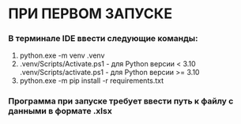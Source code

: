 # ПРИ ПЕРВОМ ЗАПУСКЕ
### В терминале IDE ввести следующие команды:
1) python.exe -m venv .venv
2) .venv/Scripts/Activate.ps1 - для Python версии < 3.10
   .venv/Scripts/activate.ps1 - для Python версии >= 3.10
3) python.exe -m pip install -r requirements.txt

### Программа при запуске требует ввести путь к файлу с данными в формате .xlsx